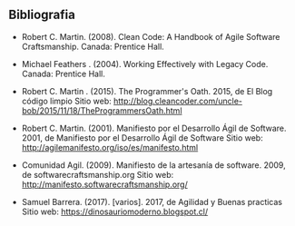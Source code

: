 ## **Bibliografia**

* Robert C. Martin. (2008). Clean Code: A Handbook of Agile Software Craftsmanship. Canada: Prentice Hall.
 
* Michael Feathers . (2004). Working Effectively with Legacy Code. Canada: Prentice Hall.
 
* Robert C. Martin . (2015). The Programmer's Oath. 2015, de El Blog código limpio Sitio web: http://blog.cleancoder.com/uncle-bob/2015/11/18/TheProgrammersOath.html
 
* Robert C. Martin. (2001). Manifiesto por el Desarrollo Ágil de Software. 2001, de Manifiesto por el Desarrollo Ágil de Software Sitio web: http://agilemanifesto.org/iso/es/manifesto.html
 
* Comunidad Agil. (2009). Manifiesto de la artesanía de software. 2009, de softwarecraftsmanship.org Sitio web: http://manifesto.softwarecraftsmanship.org/
 
* Samuel Barrera. (2017). [varios]. 2017, de Agilidad y Buenas practicas Sitio web: https://dinosauriomoderno.blogspot.cl/
